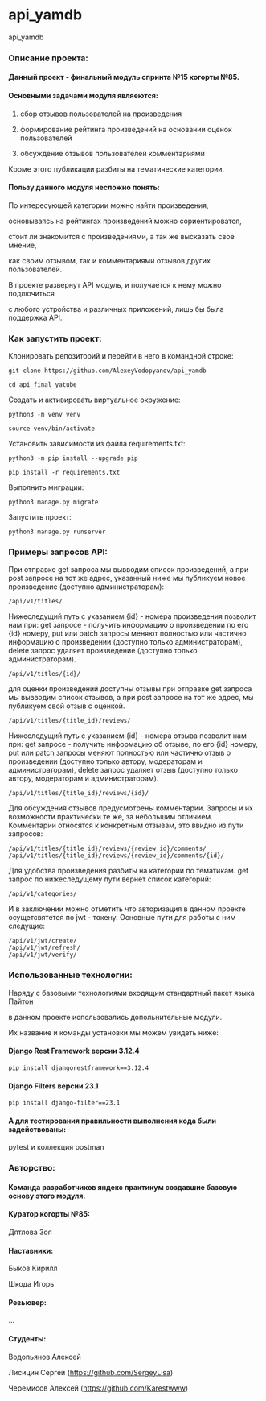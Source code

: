 # api_yamdb
api_yamdb

### Описание проекта:

#### Данный проект - финальный модуль спринта №15 когорты №85.

#### Основными задачами модуля являеются:

1) сбор отзывов пользователей на произведения

2) формирование рейтинга произведений на основании оценок пользователей

3) обсуждение отзывов пользователей комментариями

Кроме этого публикации разбиты на тематические категории.

#### Пользу данного модуля несложно понять:

По интересующей категории можно найти произведения,

основываясь на рейтингах произведений можно сориентироватся,

стоит ли знакомится с произведениями, а так же высказать свое мнение,

как своим отзывом, так и комментариями отзывов других пользователей.

В проекте развернут API модуль, и получается к нему можно подлючиться

с любого устройства и различных приложений, лишь бы была поддержка API.

### Как запустить проект:

Клонировать репозиторий и перейти в него в командной строке:

```
git clone https://github.com/AlexeyVodopyanov/api_yamdb
```

```
cd api_final_yatube
```

Cоздать и активировать виртуальное окружение:

```
python3 -m venv venv
```

```
source venv/bin/activate
```

Установить зависимости из файла requirements.txt:

```
python3 -m pip install --upgrade pip
```

```
pip install -r requirements.txt
```

Выполнить миграции:

```
python3 manage.py migrate
```

Запустить проект:

```
python3 manage.py runserver
```

### Примеры запросов API:

При отправке get запроса мы вывводим список произведений,
а при post запросе на тот же адрес,
указанный ниже мы публикуем новое произведение (доступно администраторам):

```
/api/v1/titles/
```

Нижеследущий путь с указанием {id} - номера произведения позволит нам при:
get запросе - получить информацию о произведении по его {id} номеру,
put или patch запросы меняют полностью или частично информацию о произведении
(доступно только администраторам),
delete запрос удаляет произведение (доступно только администраторам).

```
/api/v1/titles/{id}/
```

для оценки произведений доступны отзывы
при отправке get запроса мы вывводим список отзывов,
а при post запросе на тот же адрес, мы публикуем свой отзыв с оценкой.

```
/api/v1/titles/{title_id}/reviews/
```

Нижеследущий путь с указанием {id} - номера отзыва позволит нам при:
get запросе - получить информацию об отзыве, по его {id} номеру,
put или patch запросы меняют полностью или частично отзыв о произведении
(доступно только автору, модераторам и администраторам),
delete запрос удаляет отзыв
(доступно только автору, модераторам и администраторам).

```
/api/v1/titles/{title_id}/reviews/{id}/
```

Для обсуждения отзывов предусмотрены комментарии.
Запросы и их возможности практически те же, за небольшим отличием.
Комментарии относятся к конкретным отзывам, это ввидно из пути запросов:

```
/api/v1/titles/{title_id}/reviews/{review_id}/comments/
/api/v1/titles/{title_id}/reviews/{review_id}/comments/{id}/
```

Для удобства произведения разбиты на категории по тематикам.
get запрос по нижеследущему пути вернет список категорий:

```
/api/v1/categories/
```

И в заключении можно отметить что авторизация в данном проекте осущетсвятется по
jwt - токену.
Основные пути для работы с ним следущие:

```
/api/v1/jwt/create/
/api/v1/jwt/refresh/
/api/v1/jwt/verify/
```

### Использованные технологии:

Наряду с базовыми технологиями входящим стандартный пакет языка Пайтон

в данном проекте использовались допольнительные модули.

Их название и команды установки мы можем увидеть ниже:


#### Django Rest Framework версии 3.12.4 
```
pip install djangorestframework==3.12.4
```
#### Django Filters версии 23.1
```
pip install django-filter==23.1
```

#### А для тестирования правильности выполнения кода были задействованы:

pytest и коллекция postman

### Авторство:

#### Команда разработчиков яндекс практикум создавшие базовую основу этого модуля.

#### Куратор когорты №85:

Дятлова Зоя

#### Наставники:

Быков Кирилл

Шкода Игорь

#### Ревьювер:

...

#### Студенты:

Водопьянов Алексей

Лисицин Сергей (https://github.com/SergeyLisa)

Черемисов Алексей (https://github.com/Karestwww)
